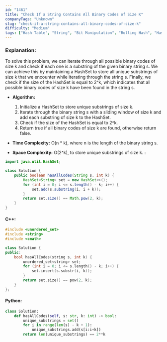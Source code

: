```yaml
---
id: "1461"
title: "Check If a String Contains All Binary Codes of Size K"
companyTags: "Unknown"
slug: "check-if-a-string-contains-all-binary-codes-of-size-k"
difficulty: "Medium"
tags: ["Hash Table", "String", "Bit Manipulation", "Rolling Hash", "Hash Function"]
---
```


### Explanation:
To solve this problem, we can iterate through all possible binary codes of size k and check if each one is a substring of the given binary string s. We can achieve this by maintaining a HashSet to store all unique substrings of size k that we encounter while iterating through the string s. Finally, we check if the size of the HashSet is equal to 2^k, which indicates that all possible binary codes of size k have been found in the string s.

- **Algorithm:**
  1. Initialize a HashSet to store unique substrings of size k.
  2. Iterate through the binary string s with a sliding window of size k and add each substring of size k to the HashSet.
  3. Check if the size of the HashSet is equal to 2^k.
  4. Return true if all binary codes of size k are found, otherwise return false.

- **Time Complexity:** O(n * k), where n is the length of the binary string s.
- **Space Complexity:** O(2^k), to store unique substrings of size k.
:
```java
import java.util.HashSet;

class Solution {
    public boolean hasAllCodes(String s, int k) {
        HashSet<String> set = new HashSet<>();
        for (int i = 0; i <= s.length() - k; i++) {
            set.add(s.substring(i, i + k));
        }
        return set.size() == Math.pow(2, k);
    }
}
```

#### C++:
```cpp
#include <unordered_set>
#include <string>
#include <cmath>

class Solution {
public:
    bool hasAllCodes(string s, int k) {
        unordered_set<string> set;
        for (int i = 0; i <= s.length() - k; i++) {
            set.insert(s.substr(i, k));
        }
        return set.size() == pow(2, k);
    }
};
```

#### Python:
```python
class Solution:
    def hasAllCodes(self, s: str, k: int) -> bool:
        unique_substrings = set()
        for i in range(len(s) - k + 1):
            unique_substrings.add(s[i:i+k])
        return len(unique_substrings) == 2**k
```